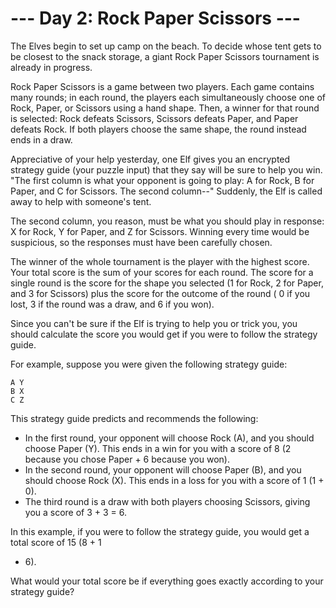 # --- Day 2: Rock Paper Scissors ---

The Elves begin to set up camp on the beach. To decide whose tent gets to be closest to the snack
storage, a giant Rock Paper Scissors tournament is already in progress.

Rock Paper Scissors is a game between two players. Each game contains many rounds; in each round,
the players each simultaneously choose one of Rock, Paper, or Scissors using a hand shape. Then, a
winner for that round is selected: Rock defeats Scissors, Scissors defeats Paper, and Paper defeats
Rock. If both players choose the same shape, the round instead ends in a draw.

Appreciative of your help yesterday, one Elf gives you an encrypted strategy guide (your puzzle
input) that they say will be sure to help you win. "The first column is what your opponent is going
to play: A for Rock, B for Paper, and C for Scissors. The second column--" Suddenly, the Elf is
called away to help with someone's tent.

The second column, you reason, must be what you should play in response: X for Rock, Y for Paper,
and Z for Scissors. Winning every time would be suspicious, so the responses must have been
carefully chosen.

The winner of the whole tournament is the player with the highest score. Your total score is the sum
of your scores for each round. The score for a single round is the score for the shape you
selected (1 for Rock, 2 for Paper, and 3 for Scissors) plus the score for the outcome of the round (
0 if you lost, 3 if the round was a draw, and 6 if you won).

Since you can't be sure if the Elf is trying to help you or trick you, you should calculate the
score you would get if you were to follow the strategy guide.

For example, suppose you were given the following strategy guide:

```
A Y
B X
C Z
```

This strategy guide predicts and recommends the following:

- In the first round, your opponent will choose Rock (A), and you should choose Paper (Y). This ends
  in a win for you with a score of 8 (2 because you chose Paper + 6 because you won).
- In the second round, your opponent will choose Paper (B), and you should choose Rock (X). This
  ends in a loss for you with a score of 1 (1 + 0).
- The third round is a draw with both players choosing Scissors, giving you a score of 3 + 3 = 6.

In this example, if you were to follow the strategy guide, you would get a total score of 15 (8 + 1

+ 6).

What would your total score be if everything goes exactly according to your strategy guide?
